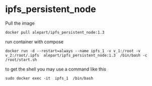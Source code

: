 # ipfs_persistent_node

Pull the image
```
docker pull alepart/ipfs_persistent_node:1.3
```
run container with compose
```
docker run -d --restart=always --name ipfs_1 -v v_1:/root -v v_2:/root/.ipfs  alepart/ipfs_persistent_node:1.3  /bin/bash -c /root/start.sh

```

to get the shell you may use a command like this
```
sudo docker exec -it  ipfs_1  /bin/bash
```
